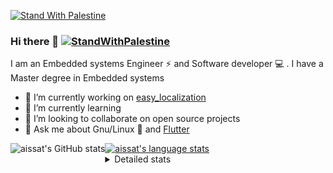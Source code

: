 [![Stand With Palestine](https://raw.githubusercontent.com/TheBSD/StandWithPalestine/main/banner-no-action.svg)](https://thebsd.github.io/StandWithPalestine)
### Hi there 👋   [![StandWithPalestine](https://raw.githubusercontent.com/TheBSD/StandWithPalestine/main/badges/StandWithPalestine.svg)](https://github.com/TheBSD/StandWithPalestine/blob/main/docs/README.md)

I am an Embedded systems Engineer ⚡️ and Software developer 💻 . I have a Master degree in Embedded systems
- 🔭 I’m currently working on [easy_localization](https://pub.dev/packages/easy_localization)
- 🌱 I’m currently learning 
- 👯 I’m looking to collaborate on open source projects
- 💬 Ask me about  Gnu/Linux 🐧 and [Flutter](https://flutter.dev) 

<a href="https://profile-summary-for-github.com/user/aissat">
  <img align="left" height="170px" src="https://github-readme-stats.vercel.app/api?username=aissat&show_icons=true&line_height=27&count_private=true&include_all_commits=true" alt="aissat's GitHub stats"/>
  <img src="https://github-readme-stats.vercel.app/api/top-langs/?username=aissat&hide_langs_below=5&layout=compact" alt="aissat's language stats"/>
</a>

<details>
<summary>Detailed stats</summary>
 

### 🧐 Waka Stats

<!--START_SECTION:waka-->
![Code Time](http://img.shields.io/badge/Code%20Time-6%2C242%20hrs%207%20mins-blue)

![Profile Views](http://img.shields.io/badge/Profile%20Views-0-blue)

![Lines of code](https://img.shields.io/badge/From%20Hello%20World%20I%27ve%20Written-2.1%20million%20lines%20of%20code-blue)

**🐱 My GitHub Data** 

> 📦 121.6 kB Used in GitHub's Storage 
 > 
> 🏆 213 Contributions in the Year 2024
 > 
> 💼 Opted to Hire
 > 
> 📜 171 Public Repositories 
 > 
> 🔑 30 Private Repositories 
 > 
**I'm a Night 🦉** 

```text
🌞 Morning                593 commits         ██░░░░░░░░░░░░░░░░░░░░░░░   08.02 % 
🌆 Daytime                1240 commits        ████░░░░░░░░░░░░░░░░░░░░░   16.77 % 
🌃 Evening                3088 commits        ██████████░░░░░░░░░░░░░░░   41.76 % 
🌙 Night                  2473 commits        ████████░░░░░░░░░░░░░░░░░   33.45 % 
```
📅 **I'm Most Productive on Thursday** 

```text
Monday                   680 commits         ██░░░░░░░░░░░░░░░░░░░░░░░   09.20 % 
Tuesday                  1143 commits        ████░░░░░░░░░░░░░░░░░░░░░   15.46 % 
Wednesday                856 commits         ███░░░░░░░░░░░░░░░░░░░░░░   11.58 % 
Thursday                 1484 commits        █████░░░░░░░░░░░░░░░░░░░░   20.07 % 
Friday                   1316 commits        ████░░░░░░░░░░░░░░░░░░░░░   17.80 % 
Saturday                 1207 commits        ████░░░░░░░░░░░░░░░░░░░░░   16.32 % 
Sunday                   708 commits         ██░░░░░░░░░░░░░░░░░░░░░░░   09.58 % 
```


📊 **This Week I Spent My Time On** 

```text
🕑︎ Time Zone: Africa/Algiers

💬 Programming Languages: 
Dart                     19 hrs 30 mins      ███████████████░░░░░░░░░░   59.27 % 
YAML                     8 hrs 52 mins       ███████░░░░░░░░░░░░░░░░░░   26.95 % 
TypeScript               1 hr 34 mins        █░░░░░░░░░░░░░░░░░░░░░░░░   04.77 % 
JSON                     1 hr 33 mins        █░░░░░░░░░░░░░░░░░░░░░░░░   04.76 % 
Rust                     1 hr 8 mins         █░░░░░░░░░░░░░░░░░░░░░░░░   03.49 % 

🔥 Editors: 
VS Code                  32 hrs 55 mins      █████████████████████████   100.00 % 

💻 Operating System: 
Linux                    32 hrs 55 mins      █████████████████████████   100.00 % 
```

**I Mostly Code in Dart** 

```text
Dart                     31 repos            ████████░░░░░░░░░░░░░░░░░   30.39 % 
TypeScript               10 repos            ██░░░░░░░░░░░░░░░░░░░░░░░   09.80 % 
JavaScript               6 repos             █░░░░░░░░░░░░░░░░░░░░░░░░   05.88 % 
Dockerfile               4 repos             █░░░░░░░░░░░░░░░░░░░░░░░░   03.92 % 
Rust                     3 repos             █░░░░░░░░░░░░░░░░░░░░░░░░   02.94 % 
```



**Timeline**

![Lines of Code chart](https://raw.githubusercontent.com/aissat/aissat/master/assets/bar_graph.png)


 Last Updated on 30/08/2024 01:08:01 UTC
<!--END_SECTION:waka-->

</details>
